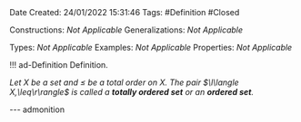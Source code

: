 <br />
<br />

Date Created: 24/01/2022 15:31:46
Tags: #Definition #Closed 

Constructions: _Not Applicable_
Generalizations: _Not Applicable_

Types: _Not Applicable_
Examples: _Not Applicable_ 
Properties: _Not Applicable_

!!! ad-Definition Definition.

_Let $X$ be a set and $\leq$ be a total order on $X$. The pair $\l\langle X,\leq\r\rangle$ is called a **totally ordered set** or an **ordered set**._

--- admonition
